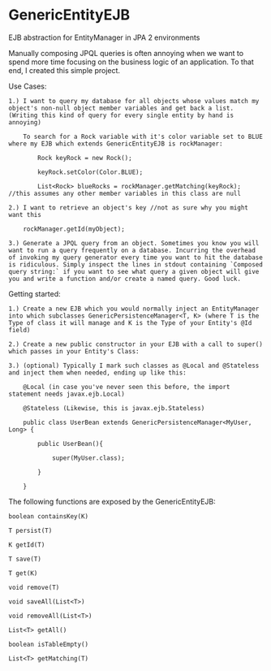 # GenericEntityEJB
EJB abstraction for EntityManager in JPA 2 environments

Manually composing JPQL queries is often annoying when we want to spend more time focusing on the business logic of an application. To that end, I created this simple project.

Use Cases:

	1.) I want to query my database for all objects whose values match my object's non-null object member variables and get back a list. (Writing this kind of query for every single entity by hand is annoying)

		To search for a Rock variable with it's color variable set to BLUE where my EJB which extends GenericEntityEJB is rockManager:

			Rock keyRock = new Rock();

			keyRock.setColor(Color.BLUE);

			List<Rock> blueRocks = rockManager.getMatching(keyRock); //this assumes any other member variables in this class are null

	2.) I want to retrieve an object's key //not as sure why you might want this

		rockManager.getId(myObject);

	3.) Generate a JPQL query from an object. Sometimes you know you will want to run a query frequently on a database. Incurring the overhead of invoking my query generator every time you want to hit the database is ridiculous. Simply inspect the lines in stdout containing `Composed query string:` if you want to see what query a given object will give you and write a function and/or create a named query. Good luck.

Getting started:

	1.) Create a new EJB which you would normally inject an EntityManager into which subclasses GenericPersistenceManager<T, K> (where T is the Type of class it will manage and K is the Type of your Entity's @Id field)

	2.) Create a new public constructor in your EJB with a call to super() which passes in your Entity's Class:

	3.) (optional) Typically I mark such classes as @Local and @Stateless and inject them when needed, ending up like this:

		@Local (in case you've never seen this before, the import statement needs javax.ejb.Local)

		@Stateless (Likewise, this is javax.ejb.Stateless)

		public class UserBean extends GenericPersistenceManager<MyUser, Long> {

			public UserBean(){

				super(MyUser.class);

			}

		}

The following functions are exposed by the GenericEntityEJB:

	boolean containsKey(K)

	T persist(T)

	K getId(T)

	T save(T)

	T get(K)

	void remove(T)

	void saveAll(List<T>)

	void removeAll(List<T>)

	List<T> getAll()

	boolean isTableEmpty()

	List<T> getMatching(T)
	
